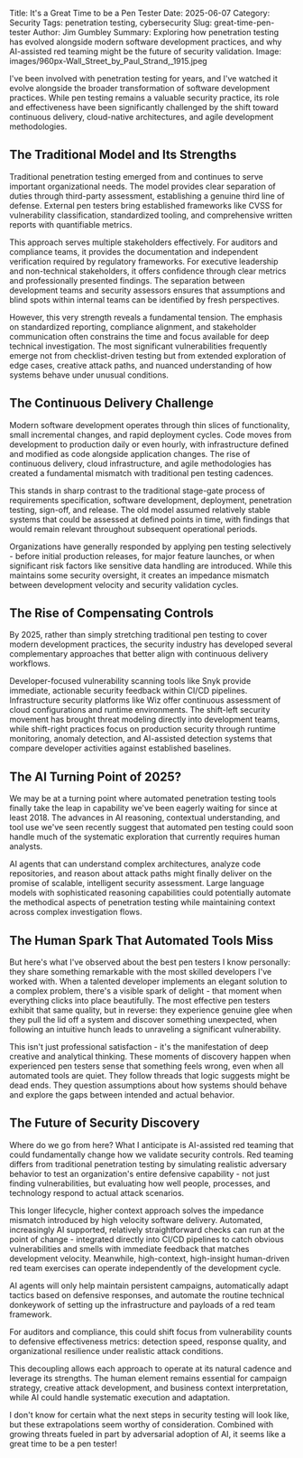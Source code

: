 Title: It's a Great Time to be a Pen Tester
Date: 2025-06-07
Category: Security
Tags: penetration testing, cybersecurity
Slug: great-time-pen-tester
Author: Jim Gumbley
Summary: Exploring how penetration testing has evolved alongside modern software development practices, and why AI-assisted red teaming might be the future of security validation.
Image: images/960px-Wall_Street_by_Paul_Strand,_1915.jpeg

I've been involved with penetration testing for years, and I've watched it evolve alongside the broader transformation of software development practices. While pen testing remains a valuable security practice, its role and effectiveness have been significantly challenged by the shift toward continuous delivery, cloud-native architectures, and agile development methodologies.

## The Traditional Model and Its Strengths

Traditional penetration testing emerged from and continues to serve important organizational needs. The model provides clear separation of duties through third-party assessment, establishing a genuine third line of defense. External pen testers bring established frameworks like CVSS for vulnerability classification, standardized tooling, and comprehensive written reports with quantifiable metrics.

This approach serves multiple stakeholders effectively. For auditors and compliance teams, it provides the documentation and independent verification required by regulatory frameworks. For executive leadership and non-technical stakeholders, it offers confidence through clear metrics and professionally presented findings. The separation between development teams and security assessors ensures that assumptions and blind spots within internal teams can be identified by fresh perspectives.

However, this very strength reveals a fundamental tension. The emphasis on standardized reporting, compliance alignment, and stakeholder communication often constrains the time and focus available for deep technical investigation. The most significant vulnerabilities frequently emerge not from checklist-driven testing but from extended exploration of edge cases, creative attack paths, and nuanced understanding of how systems behave under unusual conditions.

## The Continuous Delivery Challenge

Modern software development operates through thin slices of functionality, small incremental changes, and rapid deployment cycles. Code moves from development to production daily or even hourly, with infrastructure defined and modified as code alongside application changes. The rise of continuous delivery, cloud infrastructure, and agile methodologies has created a fundamental mismatch with traditional pen testing cadences.

This stands in sharp contrast to the traditional stage-gate process of requirements specification, software development, deployment, penetration testing, sign-off, and release. The old model assumed relatively stable systems that could be assessed at defined points in time, with findings that would remain relevant throughout subsequent operational periods.

Organizations have generally responded by applying pen testing selectively - before initial production releases, for major feature launches, or when significant risk factors like sensitive data handling are introduced. While this maintains some security oversight, it creates an impedance mismatch between development velocity and security validation cycles.

## The Rise of Compensating Controls

By 2025, rather than simply stretching traditional pen testing to cover modern development practices, the security industry has developed several complementary approaches that better align with continuous delivery workflows.

Developer-focused vulnerability scanning tools like Snyk provide immediate, actionable security feedback within CI/CD pipelines. Infrastructure security platforms like Wiz offer continuous assessment of cloud configurations and runtime environments. The shift-left security movement has brought threat modeling directly into development teams, while shift-right practices focus on production security through runtime monitoring, anomaly detection, and AI-assisted detection systems that compare developer activities against established baselines.

## The AI Turning Point of 2025?

We may be at a turning point where automated penetration testing tools finally take the leap in capability we've been eagerly waiting for since at least 2018. The advances in AI reasoning, contextual understanding, and tool use we've seen recently suggest that automated pen testing could soon handle much of the systematic exploration that currently requires human analysts.

AI agents that can understand complex architectures, analyze code repositories, and reason about attack paths might finally deliver on the promise of scalable, intelligent security assessment. Large language models with sophisticated reasoning capabilities could potentially automate the methodical aspects of penetration testing while maintaining context across complex investigation flows.

## The Human Spark That Automated Tools Miss

But here's what I've observed about the best pen testers I know personally: they share something remarkable with the most skilled developers I've worked with. When a talented developer implements an elegant solution to a complex problem, there's a visible spark of delight - that moment when everything clicks into place beautifully. The most effective pen testers exhibit that same quality, but in reverse: they experience genuine glee when they pull the lid off a system and discover something unexpected, when following an intuitive hunch leads to unraveling a significant vulnerability.

This isn't just professional satisfaction - it's the manifestation of deep creative and analytical thinking. These moments of discovery happen when experienced pen testers sense that something feels wrong, even when all automated tools are quiet. They follow threads that logic suggests might be dead ends. They question assumptions about how systems should behave and explore the gaps between intended and actual behavior.

## The Future of Security Discovery

Where do we go from here? What I anticipate is AI-assisted red teaming that could fundamentally change how we validate security controls. Red teaming differs from traditional penetration testing by simulating realistic adversary behavior to test an organization's entire defensive capability - not just finding vulnerabilities, but evaluating how well people, processes, and technology respond to actual attack scenarios.

This longer lifecycle, higher context approach solves the impedance mismatch introduced by high velocity software delivery. Automated, increasingly AI supported, relatively straightforward checks can run at the point of change - integrated directly into CI/CD pipelines to catch obvious vulnerabilities and smells with immediate feedback that matches development velocity. Meanwhile, high-context, high-insight human-driven red team exercises can operate independently of the development cycle.

AI agents will only help maintain persistent campaigns, automatically adapt tactics based on defensive responses, and automate the routine technical donkeywork of setting up the infrastructure and payloads of a red team framework.

For auditors and compliance, this could shift focus from vulnerability counts to defensive effectiveness metrics: detection speed, response quality, and organizational resilience under realistic attack conditions.

This decoupling allows each approach to operate at its natural cadence and leverage its strengths. The human element remains essential for campaign strategy, creative attack development, and business context interpretation, while AI could handle systematic execution and adaptation.

I don't know for certain what the next steps in security testing will look like, but these extrapolations seem worthy of consideration. Combined with growing threats fueled in part by adversarial adoption of AI, it seems like a great time to be a pen tester! 
